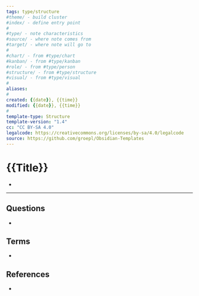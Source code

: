 ```yaml
---
tags: type/structure
#theme/ - build cluster 
#index/ - define entry point
#
#type/ - note characteristics
#source/ - where note comes from
#target/ - where note will go to
#
#chart/ - from #type/chart 
#kanban/ - from #type/kanban
#role/ - from #type/person
#structure/ - from #type/structure
#visual/ - from #type/visual
#
aliases: 
#
created: {{date}}, {{time}}
modified: {{date}}, {{time}}
#
template-type: Structure
template-version: "1.4"
cc: "CC BY-SA 4.0"
legalcode: https://creativecommons.org/licenses/by-sa/4.0/legalcode
source: https://github.com/groepl/Obsidian-Templates
---
```


# {{Title}}

<!-- Main STRUCTURE of my content -->
- 


---
## Questions
<!-- What remains for you to consider? --> 
- 


## Terms
<!-- Links to definition pages -->
- 


## References
<!-- Links to pages not referenced in the content -->
- 



